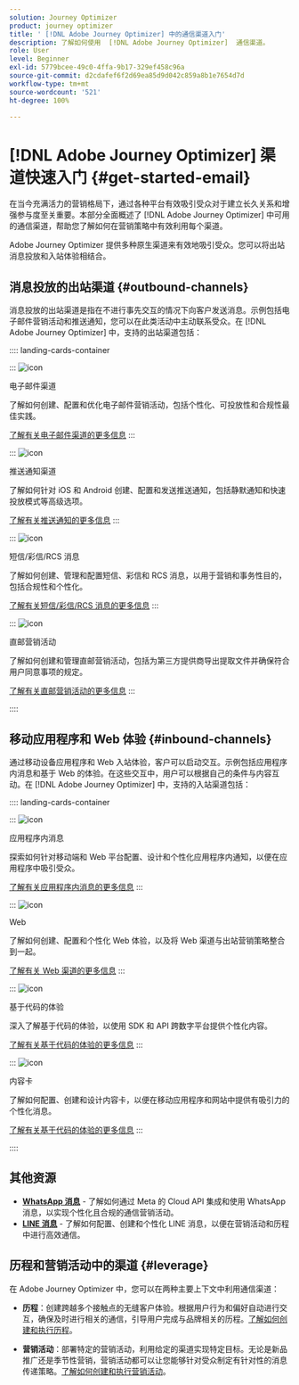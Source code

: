 ```yaml
---
solution: Journey Optimizer
product: journey optimizer
title: ' [!DNL Adobe Journey Optimizer] 中的通信渠道入门'
description: 了解如何使用  [!DNL Adobe Journey Optimizer]  通信渠道。
role: User
level: Beginner
exl-id: 5779bcee-49c0-4ffa-9b17-329ef458c96a
source-git-commit: d2cdafef6f2d69ea85d9d042c859a8b1e7654d7d
workflow-type: tm+mt
source-wordcount: '521'
ht-degree: 100%

---
```



# [!DNL Adobe Journey Optimizer] 渠道快速入门 {#get-started-email}

在当今充满活力的营销格局下，通过各种平台有效吸引受众对于建立长久关系和增强参与度至关重要。本部分全面概述了 [!DNL Adobe Journey Optimizer] 中可用的通信渠道，帮助您了解如何在营销策略中有效利用每个渠道。

Adobe Journey Optimizer 提供多种原生渠道来有效地吸引受众。您可以将出站消息投放和入站体验相结合。

## 消息投放的出站渠道 {#outbound-channels}

消息投放的出站渠道是指在不进行事先交互的情况下向客户发送消息。示例包括电子邮件营销活动和推送通知，您可以在此类活动中主动联系受众。在 [!DNL Adobe Journey Optimizer] 中，支持的出站渠道包括：

:::: landing-cards-container

:::
![icon](https://cdn.experienceleague.adobe.com/icons/envelope.svg?lang=zh-Hans)

电子邮件渠道

了解如何创建、配置和优化电子邮件营销活动，包括个性化、可投放性和合规性最佳实践。

[了解有关电子邮件渠道的更多信息](../../rp_landing_pages/email-landing-page.md)
:::

:::
![icon](https://cdn.experienceleague.adobe.com/icons/bell.svg?lang=zh-Hans)

推送通知渠道

了解如何针对 iOS 和 Android 创建、配置和发送推送通知，包括静默通知和快速投放模式等高级选项。

[了解有关推送通知的更多信息](../../rp_landing_pages/push-landing-page.md)
:::

:::
![icon](https://cdn.experienceleague.adobe.com/icons/comment-dots.svg?lang=zh-Hans)

短信/彩信/RCS 消息

了解如何创建、管理和配置短信、彩信和 RCS 消息，以用于营销和事务性目的，包括合规性和个性化。

[了解有关短信/彩信/RCS 消息的更多信息](../../rp_landing_pages/sms-landing-page.md)
:::

:::
![icon](https://cdn.experienceleague.adobe.com/icons/mail-bulk.svg?lang=zh-Hans)

直邮营销活动

了解如何创建和管理直邮营销活动，包括为第三方提供商导出提取文件并确保符合用户同意事项的规定。

[了解有关直邮营销活动的更多信息](../../rp_landing_pages/direct-mail-landing-page.md)
:::

::::

## 移动应用程序和 Web 体验 {#inbound-channels}

通过移动设备应用程序和 Web 入站体验，客户可以启动交互。示例包括应用程序内消息和基于 Web 的体验。在这些交互中，用户可以根据自己的条件与内容互动。在 [!DNL Adobe Journey Optimizer] 中，支持的入站渠道包括：

:::: landing-cards-container

:::
![icon](https://cdn.experienceleague.adobe.com/icons/mobile.svg?lang=zh-Hans)

应用程序内消息

探索如何针对移动端和 Web 平台配置、设计和个性化应用程序内通知，以便在应用程序中吸引受众。

[了解有关应用程序内消息的更多信息](../../rp_landing_pages/in-app-landing-page.md)
:::

:::
![icon](https://cdn.experienceleague.adobe.com/icons/globe.svg?lang=zh-Hans)

Web

了解如何创建、配置和个性化 Web 体验，以及将 Web 渠道与出站营销策略整合到一起。

[了解有关 Web 渠道的更多信息](../../rp_landing_pages/web-landing-page.md)
:::

:::
![icon](https://cdn.experienceleague.adobe.com/icons/code.svg?lang=zh-Hans)

基于代码的体验

深入了解基于代码的体验，以使用 SDK 和 API 跨数字平台提供个性化内容。

[了解有关基于代码的体验的更多信息](../../rp_landing_pages/code-based-experience-landing-page.md)
:::

:::
![icon](https://cdn.experienceleague.adobe.com/icons/id-card.svg?lang=zh-Hans)

内容卡

了解如何配置、创建和设计内容卡，以便在移动应用程序和网站中提供有吸引力的个性化消息。

[了解有关基于代码的体验的更多信息](../../rp_landing_pages/content-card-landing-page.md)
:::

::::


## 其他资源

- **[WhatsApp 消息](../../rp_landing_pages/whatsapp-landing-page.md)** - 了解如何通过 Meta 的 Cloud API 集成和使用 WhatsApp 消息，以实现个性化且合规的通信营销活动。
- **[LINE 消息](../../rp_landing_pages/line-landing-page.md)** - 了解如何配置、创建和个性化 LINE 消息，以便在营销活动和历程中进行高效通信。

## 历程和营销活动中的渠道 {#leverage}

在 Adobe Journey Optimizer 中，您可以在两种主要上下文中利用通信渠道：

- **历程**：创建跨越多个接触点的无缝客户体验。根据用户行为和偏好自动进行交互，确保及时进行相关的通信，引导用户完成与品牌相关的历程。[了解如何创建和执行历程](../building-journeys/journey-gs.md)。

- **营销活动**：部署特定的营销活动，利用给定的渠道实现特定目标。无论是新品推广还是季节性营销，营销活动都可以让您能够针对受众制定有针对性的消息传递策略。[了解如何创建和执行营销活动](../campaigns/get-started-with-campaigns.md)。
